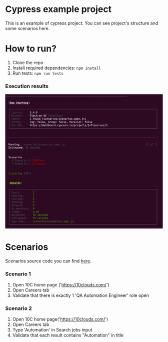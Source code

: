 
# Cypress example project
This is an example of cypress project. You can see project's structure and some scenarios here.

# How to run?

 1. Clone the repo
 2. Install required dependencies: `npm install`
 3. Run tests: `npm run tests`

### Execution results
![Execution results](https://github.com/DmytroCh/cypress-example/blob/main/cypress/images/run_results.png)

# Scenarios
Scenarios source code you can find [here](https://github.com/DmytroCh/cypress-example/tree/main/cypress/integration/scenarios).

### Scenario 1
1. Open 10C home page ('https://10clouds.com/')
2. Open Careers tab
3. Validate that there is exactly 1 'QA Automation Engineer' role open

### Scenario 2
1. Open 10C home page('https://10clouds.com/')
2. Open Careers tab
3. Type 'Automation' in Search jobs input
4. Validate that each result contains "Automation" in title
